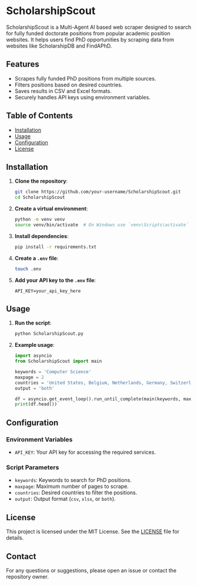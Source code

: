 # ScholarshipScout

ScholarshipScout is a Multi-Agent AI based web scraper designed to search for fully funded doctorate positions from popular academic position websites. It helps users find PhD opportunities by scraping data from websites like ScholarshipDB and FindAPhD.

## Features

- Scrapes fully funded PhD positions from multiple sources.
- Filters positions based on desired countries.
- Saves results in CSV and Excel formats.
- Securely handles API keys using environment variables.

## Table of Contents

- [Installation](#installation)
- [Usage](#usage)
- [Configuration](#configuration)
- [License](#license)

## Installation

1. **Clone the repository**:
    ```sh
    git clone https://github.com/your-username/ScholarshipScout.git
    cd ScholarshipScout
    ```

2. **Create a virtual environment**:
    ```sh
    python -m venv venv
    source venv/bin/activate  # On Windows use `venv\Scripts\activate`
    ```

3. **Install dependencies**:
    ```sh
    pip install -r requirements.txt
    ```

4. **Create a `.env` file**:
    ```sh
    touch .env
    ```

5. **Add your API key to the `.env` file**:
    ```env
    API_KEY=your_api_key_here
    ```

## Usage

1. **Run the script**:
    ```sh
    python ScholarshipScout.py
    ```

2. **Example usage**:
    ```python
    import asyncio
    from ScholarshipScout import main

    keywords = 'Computer Science'
    maxpage = 2
    countries = 'United States, Belgium, Netherlands, Germany, Switzerland'
    output = 'both'

    df = asyncio.get_event_loop().run_until_complete(main(keywords, maxpage, countries, output))
    print(df.head())
    ```

## Configuration

### Environment Variables

- `API_KEY`: Your API key for accessing the required services.

### Script Parameters

- `keywords`: Keywords to search for PhD positions.
- `maxpage`: Maximum number of pages to scrape.
- `countries`: Desired countries to filter the positions.
- `output`: Output format (`csv`, `xlsx`, or `both`).

## License

This project is licensed under the MIT License. See the [LICENSE](LICENSE) file for details.

## Contact

For any questions or suggestions, please open an issue or contact the repository owner.

